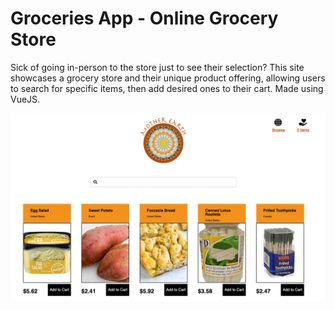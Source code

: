 # Groceries App - Online Grocery Store

Sick of going in-person to the store just to see their selection? This site showcases a grocery store and their unique product offering, allowing users to search for specific items, then add desired ones to their cart. Made using VueJS.

![xkcd](/screenshots/search-box.png)
